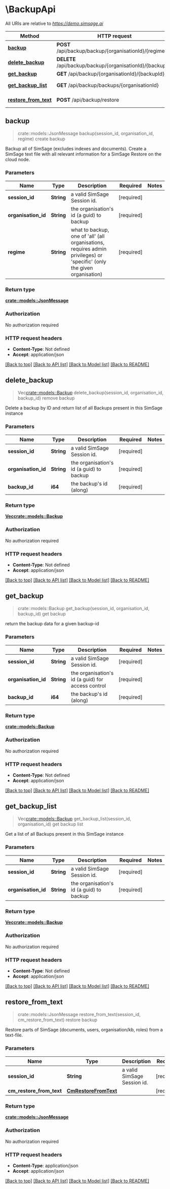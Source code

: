 # \BackupApi

All URIs are relative to *https://demo.simsage.ai*

Method | HTTP request | Description
------------- | ------------- | -------------
[**backup**](BackupApi.md#backup) | **POST** /api/backup/backup/{organisationId}/{regime} | create backup
[**delete_backup**](BackupApi.md#delete_backup) | **DELETE** /api/backup/backup/{organisationId}/{backupId} | remove backup
[**get_backup**](BackupApi.md#get_backup) | **GET** /api/backup/{organisationId}/{backupId} | get backup
[**get_backup_list**](BackupApi.md#get_backup_list) | **GET** /api/backup/backups/{organisationId} | get backup list
[**restore_from_text**](BackupApi.md#restore_from_text) | **POST** /api/backup/restore | restore backup



## backup

> crate::models::JsonMessage backup(session_id, organisation_id, regime)
create backup

Backup all of SimSage (excludes indexes and documents).  Create a SimSage text file with all relevant information for a SimSage Restore on the cloud node.

### Parameters


Name | Type | Description  | Required | Notes
------------- | ------------- | ------------- | ------------- | -------------
**session_id** | **String** | a valid SimSage Session id. | [required] |
**organisation_id** | **String** | the organisation's id (a guid) to backup | [required] |
**regime** | **String** | what to backup, one of 'all' (all organisations, requires admin privileges) or 'specific' (only the given organisation) | [required] |

### Return type

[**crate::models::JsonMessage**](JsonMessage.md)

### Authorization

No authorization required

### HTTP request headers

- **Content-Type**: Not defined
- **Accept**: application/json

[[Back to top]](#) [[Back to API list]](../README.md#documentation-for-api-endpoints) [[Back to Model list]](../README.md#documentation-for-models) [[Back to README]](../README.md)


## delete_backup

> Vec<crate::models::Backup> delete_backup(session_id, organisation_id, backup_id)
remove backup

Delete a backup by ID and return list of all Backups present in this SimSage instance

### Parameters


Name | Type | Description  | Required | Notes
------------- | ------------- | ------------- | ------------- | -------------
**session_id** | **String** | a valid SimSage Session id. | [required] |
**organisation_id** | **String** | the organisation's id (a guid) to backup | [required] |
**backup_id** | **i64** | the backup's id (along) | [required] |

### Return type

[**Vec<crate::models::Backup>**](Backup.md)

### Authorization

No authorization required

### HTTP request headers

- **Content-Type**: Not defined
- **Accept**: application/json

[[Back to top]](#) [[Back to API list]](../README.md#documentation-for-api-endpoints) [[Back to Model list]](../README.md#documentation-for-models) [[Back to README]](../README.md)


## get_backup

> crate::models::Backup get_backup(session_id, organisation_id, backup_id)
get backup

return the backup data for a given backup-id

### Parameters


Name | Type | Description  | Required | Notes
------------- | ------------- | ------------- | ------------- | -------------
**session_id** | **String** | a valid SimSage Session id. | [required] |
**organisation_id** | **String** | the organisation's id (a guid) for access control | [required] |
**backup_id** | **i64** | the backup's id (along) | [required] |

### Return type

[**crate::models::Backup**](Backup.md)

### Authorization

No authorization required

### HTTP request headers

- **Content-Type**: Not defined
- **Accept**: application/json

[[Back to top]](#) [[Back to API list]](../README.md#documentation-for-api-endpoints) [[Back to Model list]](../README.md#documentation-for-models) [[Back to README]](../README.md)


## get_backup_list

> Vec<crate::models::Backup> get_backup_list(session_id, organisation_id)
get backup list

Get a list of all Backups present in this SimSage instance

### Parameters


Name | Type | Description  | Required | Notes
------------- | ------------- | ------------- | ------------- | -------------
**session_id** | **String** | a valid SimSage Session id. | [required] |
**organisation_id** | **String** | the organisation's id (a guid) to backup | [required] |

### Return type

[**Vec<crate::models::Backup>**](Backup.md)

### Authorization

No authorization required

### HTTP request headers

- **Content-Type**: Not defined
- **Accept**: application/json

[[Back to top]](#) [[Back to API list]](../README.md#documentation-for-api-endpoints) [[Back to Model list]](../README.md#documentation-for-models) [[Back to README]](../README.md)


## restore_from_text

> crate::models::JsonMessage restore_from_text(session_id, cm_restore_from_text)
restore backup

Restore parts of SimSage (documents, users, organisation/kb, roles) from a text-file.

### Parameters


Name | Type | Description  | Required | Notes
------------- | ------------- | ------------- | ------------- | -------------
**session_id** | **String** | a valid SimSage Session id. | [required] |
**cm_restore_from_text** | [**CmRestoreFromText**](CmRestoreFromText.md) |  | [required] |

### Return type

[**crate::models::JsonMessage**](JsonMessage.md)

### Authorization

No authorization required

### HTTP request headers

- **Content-Type**: application/json
- **Accept**: application/json

[[Back to top]](#) [[Back to API list]](../README.md#documentation-for-api-endpoints) [[Back to Model list]](../README.md#documentation-for-models) [[Back to README]](../README.md)

